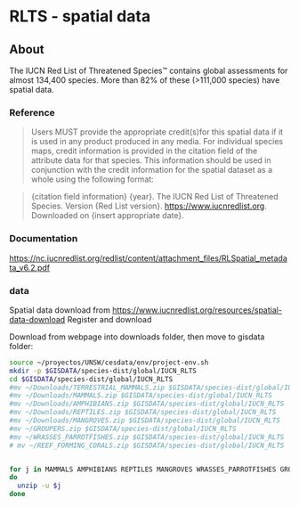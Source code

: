# RLTS - spatial data

## About

The IUCN Red List of Threatened Species™ contains global assessments for almost 134,400 species. More than 82% of these (>111,000 species) have spatial data.

### Reference

> Users MUST provide the appropriate credit(s)for this spatial data if it is used in any product
produced in any media. For individual species maps, credit information is provided in the citation field of the attribute data for that species. This information should be used in conjunction with the credit information for the spatial dataset as a whole using the following format:

> {citation field information} {year}. The IUCN Red List of Threatened Species. Version {Red List version}.
https://www.iucnredlist.org. Downloaded on {insert appropriate date}.

### Documentation

https://nc.iucnredlist.org/redlist/content/attachment_files/RLSpatial_metadata_v6.2.pdf

### data

Spatial data download from https://www.iucnredlist.org/resources/spatial-data-download
Register and download

Download from webpage into downloads folder, then move to gisdata folder:

```sh
source ~/proyectos/UNSW/cesdata/env/project-env.sh
mkdir -p $GISDATA/species-dist/global/IUCN_RLTS
cd $GISDATA/species-dist/global/IUCN_RLTS
#mv ~/Downloads/TERRESTRIAL_MAMMALS.zip $GISDATA/species-dist/global/IUCN_RLTS
#mv ~/Downloads/MAMMALS.zip $GISDATA/species-dist/global/IUCN_RLTS
#mv ~/Downloads/AMPHIBIANS.zip $GISDATA/species-dist/global/IUCN_RLTS
#mv ~/Downloads/REPTILES.zip $GISDATA/species-dist/global/IUCN_RLTS
#mv ~/Downloads/MANGROVES.zip $GISDATA/species-dist/global/IUCN_RLTS
#mv ~/GROUPERS.zip $GISDATA/species-dist/global/IUCN_RLTS
#mv ~/WRASSES_PARROTFISHES.zip $GISDATA/species-dist/global/IUCN_RLTS
# mv ~/REEF_FORMING_CORALS.zip $GISDATA/species-dist/global/IUCN_RLTS


for j in MAMMALS AMPHIBIANS REPTILES MANGROVES WRASSES_PARROTFISHES GROUPERS REEF_FORMING_CORALS
do
  unzip -u $j
done

```
